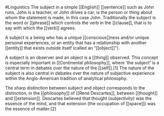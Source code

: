 #Linguistics 
The subject in a simple [[English]] [[sentence]] such as John runs, John is a teacher, or John drives a car, is the person or thing about whom the statement is made, in this case John. Traditionally the subject is the word or [[phrase]] which controls the verb in the [[clause]], that is to say with which the [[verb]] agrees.

A subject is a being who has a unique [[conscious]]ness and/or unique personal experiences, or an entity that has a relationship with another [[entity]] that exists outside itself (called an "[[object]]").

A subject is an observer and an object is a [[thing]] observed. This concept is especially important in [[Continental philosophy]], where 'the subject' is a central term in debates over the nature of the [[self]].[1] The nature of the subject is also central in debates over the nature of subjective experience within the Anglo-American tradition of analytical philosophy.

The sharp distinction between subject and object corresponds to the distinction, in the [[philosophy]] of [[René Descartes]], between [[thought]] and [[extension]]. Descartes believed that thought (subjectivity) was the essence of the mind, and that extension (the occupation of [[space]]) was the essence of matter.[2]